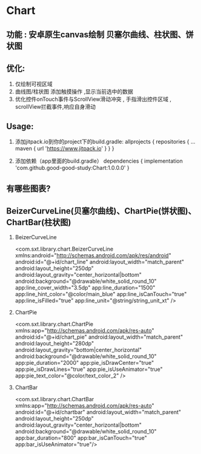 # Chart
功能 : 安卓原生canvas绘制 贝塞尔曲线、柱状图、饼状图
--
优化:
--
1. 仅绘制可视区域
2. 曲线图/柱状图 添加触摸操作 ,显示当前选中的数据
3. 优化控件onTouch事件与ScrollView滑动冲突 , 手指滑出控件区域 , scrollView拦截事件,响应自身滑动

Usage:
--
1. 添加jitpack.io到你的project下的build.gradle:
	allprojects {
		repositories {
			...
			maven { url 'https://www.jitpack.io' }
			}
		}

2. 添加依赖（app里面的build.gradle）
	dependencies {
	       implementation 'com.github.good-good-study:Chart:1.0.0.0'
	}


有哪些图表?
--
BeizerCurveLine(贝塞尔曲线)、ChartPie(饼状图)、ChartBar(柱状图)
--
1. BeizerCurveLine

      <com.sxt.library.chart.BeizerCurveLine
              xmlns:android="http://schemas.android.com/apk/res/android"
              android:id="@+id/chart_line"
              android:layout_width="match_parent"
              android:layout_height="250dp"
              android:layout_gravity="center_horizontal|bottom"
              android:background="@drawable/white_solid_round_10"
              app:line_cover_width="3.5dp"
              app:line_duration="1500"
              app:line_hint_color="@color/main_blue"
              app:line_isCanTouch="true"
              app:line_isFilled="true"
              app:line_unit="@string/string_unit_xt" />


2. ChartPie

      <com.sxt.library.chart.ChartPie xmlns:app="http://schemas.android.com/apk/res-auto"
              android:id="@+id/chart_pie"
              android:layout_width="match_parent"
              android:layout_height="280dp"
              android:layout_gravity="bottom|center_horizontal"
              android:background="@drawable/white_solid_round_10"
              app:pie_duration="2000"
              app:pie_isDrawCenter="true"
              app:pie_isDrawLines="true"
              app:pie_isUseAnimator="true"
              app:pie_text_color="@color/text_color_2" />

3. ChartBar

      <com.sxt.library.chart.ChartBar xmlns:app="http://schemas.android.com/apk/res-auto"
              android:id="@+id/chartbar"
              android:layout_width="match_parent"
              android:layout_height="250dp"
              android:layout_gravity="center_horizontal|bottom"
              android:background="@drawable/white_solid_round_10"
              app:bar_duration="800"
              app:bar_isCanTouch="true"
              app:bar_isUseAnimator="true"/>
